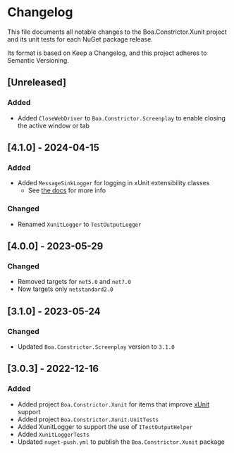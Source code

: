 ﻿# Changelog

This file documents all notable changes to the Boa.Constrictor.Xunit project and its unit tests for each NuGet package release.

Its format is based on Keep a Changelog, and this project adheres to Semantic Versioning.

## [Unreleased]
### Added

- Added `CloseWebDriver` to `Boa.Constrictor.Screenplay` to enable closing the active window or tab

## [4.1.0] - 2024-04-15
### Added

- Added `MessageSinkLogger` for logging in xUnit extensibility classes
  - See [the docs](https://q2ebanking.github.io/boa-constrictor/user-guides/testing-with-xunit-net/#shared-context) for more info

### Changed

- Renamed `XunitLogger` to `TestOutputLogger`


## [4.0.0] - 2023-05-29

### Changed

- Removed targets for `net5.0` and `net7.0`
- Now targets only `netstandard2.0`


## [3.1.0] - 2023-05-24

### Changed

- Updated `Boa.Constrictor.Screenplay` version to `3.1.0`


## [3.0.3] - 2022-12-16

### Added

- Added project `Boa.Constrictor.Xunit` for items that improve [xUnit](https://xunit.net/) support
- Added project `Boa.Constrictor.Xunit.UnitTests`
- Added XunitLogger to support the use of `ITestOutputHelper`
- Added `XunitLoggerTests`
- Updated `nuget-push.yml` to publish the `Boa.Constrictor.Xunit` package